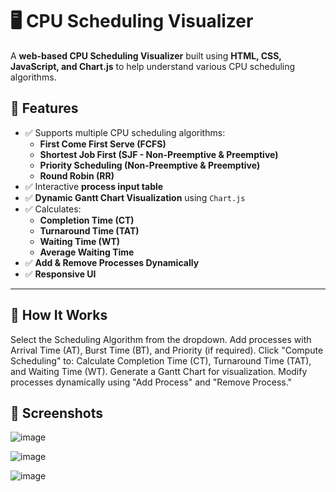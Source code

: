 # 🖥️ CPU Scheduling Visualizer

A **web-based CPU Scheduling Visualizer** built using **HTML, CSS, JavaScript, and Chart.js** to help understand various CPU scheduling algorithms.

## 🎯 Features
- ✅ Supports multiple CPU scheduling algorithms:
  - **First Come First Serve (FCFS)**
  - **Shortest Job First (SJF - Non-Preemptive & Preemptive)**
  - **Priority Scheduling (Non-Preemptive & Preemptive)**
  - **Round Robin (RR)**
- ✅ Interactive **process input table**
- ✅ **Dynamic Gantt Chart Visualization** using `Chart.js`
- ✅ Calculates:
  - **Completion Time (CT)**
  - **Turnaround Time (TAT)**
  - **Waiting Time (WT)**
  - **Average Waiting Time**
- ✅ **Add & Remove Processes Dynamically**
- ✅ **Responsive UI**

---
## 📌 How It Works
Select the Scheduling Algorithm from the dropdown.
Add processes with Arrival Time (AT), Burst Time (BT), and Priority (if required).
Click "Compute Scheduling" to:
Calculate Completion Time (CT), Turnaround Time (TAT), and Waiting Time (WT).
Generate a Gantt Chart for visualization.
Modify processes dynamically using "Add Process" and "Remove Process."

## 📸 Screenshots
![image](https://github.com/user-attachments/assets/bf9815ca-e4aa-413e-a028-0969ea8ab97f)


![image](https://github.com/user-attachments/assets/b5aa1210-bcd5-47cb-9ce0-3e5534f8f994)

![image](https://github.com/user-attachments/assets/eb8cfbe7-4c76-44ea-a216-2b72aeb3cbf2)



